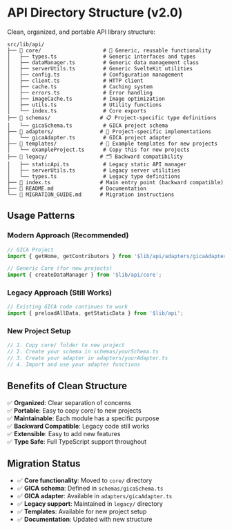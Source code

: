# API Directory Structure (v2.0)

Clean, organized, and portable API library structure:

```
src/lib/api/
├── 📁 core/                    # 🔧 Generic, reusable functionality
│   ├── types.ts               # Generic interfaces and types
│   ├── dataManager.ts         # Generic data management class
│   ├── serverUtils.ts         # Generic SvelteKit utilities
│   ├── config.ts              # Configuration management
│   ├── client.ts              # HTTP client
│   ├── cache.ts               # Caching system
│   ├── errors.ts              # Error handling
│   ├── imageCache.ts          # Image optimization
│   ├── utils.ts               # Utility functions
│   └── index.ts               # Core exports
├── 📁 schemas/                # 📋 Project-specific type definitions
│   └── gicaSchema.ts          # GICA project schema
├── 📁 adapters/               # 🔌 Project-specific implementations
│   └── gicaAdapter.ts         # GICA project adapter
├── 📁 templates/              # 📝 Example templates for new projects
│   └── exampleProject.ts      # Copy this for new projects
├── 📁 legacy/                 # 🗂️ Backward compatibility
│   ├── staticApi.ts           # Legacy static API manager
│   ├── serverUtils.ts         # Legacy server utilities
│   └── types.ts               # Legacy type definitions
├── 📄 index.ts                # Main entry point (backward compatible)
├── 📄 README.md               # Documentation
└── 📄 MIGRATION_GUIDE.md      # Migration instructions
```

## Usage Patterns

### Modern Approach (Recommended)

```typescript
// GICA Project
import { getHome, getContributors } from '$lib/api/adapters/gicaAdapter';

// Generic Core (for new projects)
import { createDataManager } from '$lib/api/core';
```

### Legacy Approach (Still Works)

```typescript
// Existing GICA code continues to work
import { preloadAllData, getStaticData } from '$lib/api';
```

### New Project Setup

```typescript
// 1. Copy core/ folder to new project
// 2. Create your schema in schemas/yourSchema.ts
// 3. Create your adapter in adapters/yourAdapter.ts
// 4. Import and use your adapter functions
```

## Benefits of Clean Structure

✅ **Organized**: Clear separation of concerns  
✅ **Portable**: Easy to copy core/ to new projects  
✅ **Maintainable**: Each module has a specific purpose  
✅ **Backward Compatible**: Legacy code still works  
✅ **Extensible**: Easy to add new features  
✅ **Type Safe**: Full TypeScript support throughout

## Migration Status

- ✅ **Core functionality**: Moved to `core/` directory
- ✅ **GICA schema**: Defined in `schemas/gicaSchema.ts`
- ✅ **GICA adapter**: Available in `adapters/gicaAdapter.ts`
- ✅ **Legacy support**: Maintained in `legacy/` directory
- ✅ **Templates**: Available for new project setup
- ✅ **Documentation**: Updated with new structure
